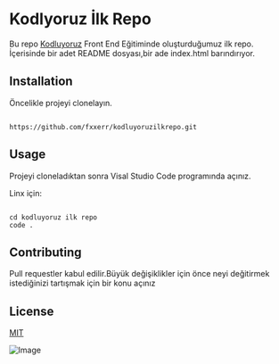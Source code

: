 # Kodlyoruz İlk Repo

Bu repo [Kodluyoruz](https://www.kodluyoruz.org) Front End Eğitiminde oluşturduğumuz ilk repo. İçerisinde bir adet README dosyası,bir ade index.html barındırıyor.

## Installation

Öncelikle projeyi clonelayın.

```

https://github.com/fxxerr/kodluyoruzilkrepo.git

```

## Usage

Projeyi cloneladıktan sonra Visal Studio Code programında açınız.

Linx için:

```

cd kodluyoruz ilk repo
code .

```

## Contributing

Pull requestler kabul edilir.Büyük değişiklikler için önce neyi değitirmek istediğinizi tartışmak için bir konu açınız

## License

[MIT]()

![Image]([img/markdown.png](https://raw.githubusercontent.com/Kodluyoruz/taskforce/main/git/odev1/figures/markdown.png))
